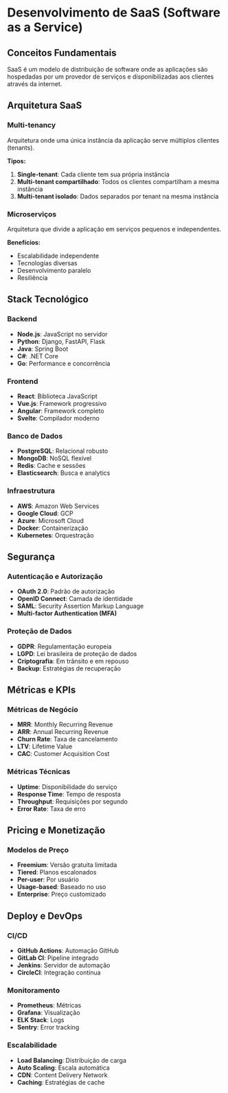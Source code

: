 
# Desenvolvimento de SaaS (Software as a Service)

## Conceitos Fundamentais

SaaS é um modelo de distribuição de software onde as aplicações são hospedadas por um provedor de serviços e disponibilizadas aos clientes através da internet.

## Arquitetura SaaS

### Multi-tenancy
Arquitetura onde uma única instância da aplicação serve múltiplos clientes (tenants).

**Tipos:**
1. **Single-tenant**: Cada cliente tem sua própria instância
2. **Multi-tenant compartilhado**: Todos os clientes compartilham a mesma instância
3. **Multi-tenant isolado**: Dados separados por tenant na mesma instância

### Microserviços
Arquitetura que divide a aplicação em serviços pequenos e independentes.

**Benefícios:**
- Escalabilidade independente
- Tecnologias diversas
- Desenvolvimento paralelo
- Resiliência

## Stack Tecnológico

### Backend
- **Node.js**: JavaScript no servidor
- **Python**: Django, FastAPI, Flask
- **Java**: Spring Boot
- **C#**: .NET Core
- **Go**: Performance e concorrência

### Frontend
- **React**: Biblioteca JavaScript
- **Vue.js**: Framework progressivo
- **Angular**: Framework completo
- **Svelte**: Compilador moderno

### Banco de Dados
- **PostgreSQL**: Relacional robusto
- **MongoDB**: NoSQL flexível
- **Redis**: Cache e sessões
- **Elasticsearch**: Busca e analytics

### Infraestrutura
- **AWS**: Amazon Web Services
- **Google Cloud**: GCP
- **Azure**: Microsoft Cloud
- **Docker**: Containerização
- **Kubernetes**: Orquestração

## Segurança

### Autenticação e Autorização
- **OAuth 2.0**: Padrão de autorização
- **OpenID Connect**: Camada de identidade
- **SAML**: Security Assertion Markup Language
- **Multi-factor Authentication (MFA)**

### Proteção de Dados
- **GDPR**: Regulamentação europeia
- **LGPD**: Lei brasileira de proteção de dados
- **Criptografia**: Em trânsito e em repouso
- **Backup**: Estratégias de recuperação

## Métricas e KPIs

### Métricas de Negócio
- **MRR**: Monthly Recurring Revenue
- **ARR**: Annual Recurring Revenue
- **Churn Rate**: Taxa de cancelamento
- **LTV**: Lifetime Value
- **CAC**: Customer Acquisition Cost

### Métricas Técnicas
- **Uptime**: Disponibilidade do serviço
- **Response Time**: Tempo de resposta
- **Throughput**: Requisições por segundo
- **Error Rate**: Taxa de erro

## Pricing e Monetização

### Modelos de Preço
- **Freemium**: Versão gratuita limitada
- **Tiered**: Planos escalonados
- **Per-user**: Por usuário
- **Usage-based**: Baseado no uso
- **Enterprise**: Preço customizado

## Deploy e DevOps

### CI/CD
- **GitHub Actions**: Automação GitHub
- **GitLab CI**: Pipeline integrado
- **Jenkins**: Servidor de automação
- **CircleCI**: Integração contínua

### Monitoramento
- **Prometheus**: Métricas
- **Grafana**: Visualização
- **ELK Stack**: Logs
- **Sentry**: Error tracking

### Escalabilidade
- **Load Balancing**: Distribuição de carga
- **Auto Scaling**: Escala automática
- **CDN**: Content Delivery Network
- **Caching**: Estratégias de cache
